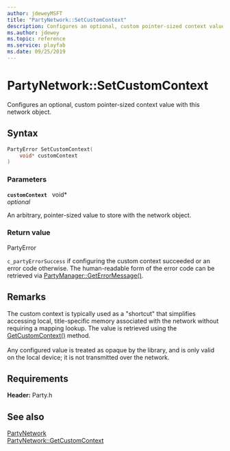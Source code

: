 ```yaml
---
author: jdeweyMSFT
title: "PartyNetwork::SetCustomContext"
description: Configures an optional, custom pointer-sized context value with this network object.
ms.author: jdewey
ms.topic: reference
ms.service: playfab
ms.date: 09/25/2019
---
```


# PartyNetwork::SetCustomContext  

Configures an optional, custom pointer-sized context value with this network object.  

## Syntax  
  
```cpp
PartyError SetCustomContext(  
    void* customContext  
)  
```  
  
### Parameters  
  
**`customContext`** &nbsp; void*  
*optional*  
  
An arbitrary, pointer-sized value to store with the network object.  
  
  
### Return value  
PartyError
  
```c_partyErrorSuccess``` if configuring the custom context succeeded or an error code otherwise. The human-readable form of the error code can be retrieved via [PartyManager::GetErrorMessage()](../../PartyManager/methods/partymanager_geterrormessage.md).
  
## Remarks  
  
The custom context is typically used as a "shortcut" that simplifies accessing local, title-specific memory associated with the network without requiring a mapping lookup. The value is retrieved using the [GetCustomContext()](partynetwork_getcustomcontext.md) method. <br /><br /> Any configured value is treated as opaque by the library, and is only valid on the local device; it is not transmitted over the network.
  
## Requirements  
  
**Header:** Party.h
  
## See also  
[PartyNetwork](../partynetwork.md)  
[PartyNetwork::GetCustomContext](partynetwork_getcustomcontext.md)
  
  
